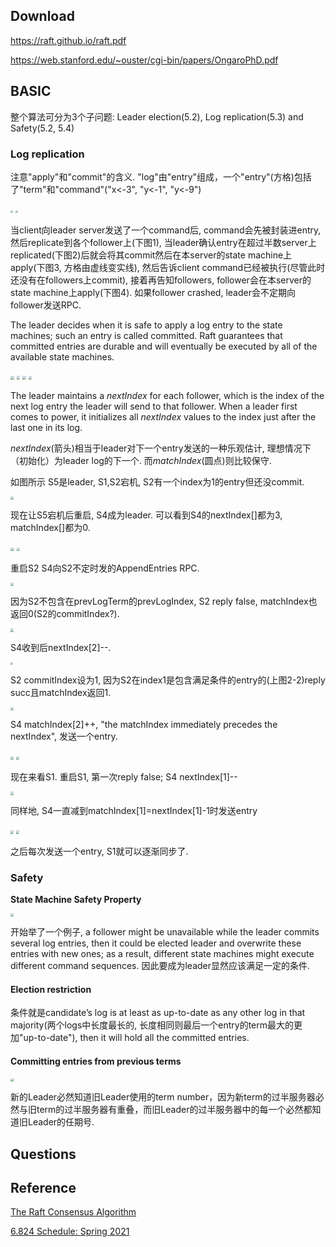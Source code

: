 ## **Download**

https://raft.github.io/raft.pdf

https://web.stanford.edu/~ouster/cgi-bin/papers/OngaroPhD.pdf

## **BASIC**

整个算法可分为3个子问题: Leader election(5.2), Log replication(5.3) and Safety(5.2, 5.4)

### **Log replication**

注意"apply"和"commit"的含义. "log"由"entry"组成，一个"entry"(方格)包括了"term"和"command"("x<-3", "y<-1", "y<-9")

<img src="https://gitee.com/systemX1/image-hosting-service/raw/main/img/6824/20211215130149-7070bbafac967b52c2bf6611a106e37f-RaftFigure2-1.png" style="zoom: 25%;" />

<img src="https://gitee.com/systemX1/image-hosting-service/raw/main/img/6824/20211215130149-7f75580590cb7472fb98f055c9d78050-RaftFigure3-5.png" style="zoom:25%;" />



当client向leader server发送了一个command后, command会先被封装进entry, 然后replicate到各个follower上(下图1), 当leader确认entry在超过半数server上replicated(下图2)后就会将其commit然后在本server的state machine上apply(下图3, 方格由虚线变实线), 然后告诉client command已经被执行(尽管此时还没有在followers上commit), 接着再告知followers, follower会在本server的state machine上apply(下图4). 如果follower crashed, leader会不定期向follower发送RPC.

The leader decides when it is safe to apply a log entry to the state machines; such an entry is called committed. Raft guarantees that committed entries are durable and will eventually be executed by all of the available state machines.

<img src="https://gitee.com/systemX1/image-hosting-service/raw/main/img/6824/20211215132340-4abe9aeee40e8cb07967545850e82d24-RaftVisualization1-1.png" style="zoom:35%;" />

<img src="https://gitee.com/systemX1/image-hosting-service/raw/main/img/6824/20211215131628-9045565611bffb132bb8cc3b2efb43c2-RaftVisualization1-2.png" style="zoom:35%;" />

<img src="https://gitee.com/systemX1/image-hosting-service/raw/main/img/6824/20211215132349-97df66d4851e914f00d4823614eed5d1-RaftVisualization1-3.png" style="zoom:35%;" />



<img src="https://gitee.com/systemX1/image-hosting-service/raw/main/img/6824/20211215132356-bf1e3f26d00ce1c12e19ac70e19f6ac4-RaftVisualization1-4.png" style="zoom:35%;" />

The leader maintains a *nextIndex* for each follower, which is the index of the next log entry the leader will send to that follower. When a leader first comes to power, it initializes all *nextIndex* values to the index just after the last one in its log.

*nextIndex*(箭头)相当于leader对下一个entry发送的一种乐观估计, 理想情况下（初始化）为leader log的下一个. 而*matchIndex*(圆点)则比较保守.



如图所示 S5是leader, S1,S2宕机, S2有一个index为1的entry但还没commit.

<img src="https://gitee.com/systemX1/image-hosting-service/raw/main/img/6824/20211215212558-c85d9685b04a4c5dcffb0af11d1015a3-RaftVisualization2-1.png" style="zoom:33%;" />

现在让S5宕机后重启, S4成为leader. 可以看到S4的nextIndex[]都为3, matchIndex[]都为0.

<img src="https://gitee.com/systemX1/image-hosting-service/raw/main/img/6824/20211215212543-0d9658ce43e682d5ab56b1afc15225aa-RaftVisualization2-2.png" style="zoom:35%;" /> <img src="https://gitee.com/systemX1/image-hosting-service/raw/main/img/6824/20211215212700-09992ebf5dce1b55fa657fdc8c413d51-RaftVisualization2-3.png" style="zoom:33%;" />

重启S2 S4向S2不定时发的AppendEntries RPC.

<img src="https://gitee.com/systemX1/image-hosting-service/raw/main/img/6824/20211215212708-3d5e14aa5ae60eed8c26926de1ce3529-RaftVisualization2-4.png" style="zoom:33%;" />

因为S2不包含在prevLogTerm的prevLogIndex, S2 reply false, matchIndex也返回0(S2的commitIndex?).

<img src="https://gitee.com/systemX1/image-hosting-service/raw/main/img/6824/20211215212726-0c97c0e218346bdec005fb0a64e65f4c-RaftVisualization2-5.png" style="zoom:33%;" />

S4收到后nextIndex[2]--.

<img src="https://gitee.com/systemX1/image-hosting-service/raw/main/img/6824/20211215212742-b4245c2f0ccfd7861b0634aaa7464606-RaftVisualization2-6.png" style="zoom:28%;" />

S2 commitIndex设为1, 因为S2在index1是包含满足条件的entry的(上图2-2)reply succ且matchIndex返回1.

<img src="https://gitee.com/systemX1/image-hosting-service/raw/main/img/6824/20211215212742-6d47230c865f108d2fc1e9358c442a82-RaftVisualization2-7.png" style="zoom:33%;" />

S4 matchIndex[2]++, "the matchIndex immediately precedes the nextIndex", 发送一个entry.

<img src="https://gitee.com/systemX1/image-hosting-service/raw/main/img/6824/20211215212742-c94b47ff2277ecd07bb784512c857c04-RaftVisualization2-8.png" style="zoom:33%;" /> <img src="https://gitee.com/systemX1/image-hosting-service/raw/main/img/6824/20211215212812-75e65059c565c62f9285788f5d50c35e-RaftVisualization2-9.png" style="zoom:33%;" />



现在来看S1. 重启S1, 第一次reply false; S4 nextIndex[1]--

<img src="https://gitee.com/systemX1/image-hosting-service/raw/main/img/6824/20211215212858-25e0d5435f0f84ea857abf13af2c7233-RaftVisualization2-10.png" style="zoom:33%;" />

同样地, S4一直减到matchIndex[1]=nextIndex[1]-1时发送entry

<img src="https://gitee.com/systemX1/image-hosting-service/raw/main/img/6824/20211215212906-152bea5d5d00e02180a292c2e35163c4-RaftVisualization2-11.png" style="zoom:33%;" /> <img src="https://gitee.com/systemX1/image-hosting-service/raw/main/img/6824/20211215212915-37cb54487ec4189806753cb45454d87c-RaftVisualization2-12.png" style="zoom:33%;" />

之后每次发送一个entry, S1就可以逐渐同步了.

### **Safety**

**State Machine Safety Property**

<img src="https://gitee.com/systemX1/image-hosting-service/raw/main/img/6824/20211215212345-f5f577f45846f5d6e367c4995a46ec99-RaftFigure3-2.png" style="zoom: 33%;" />

开始举了一个例子, a follower might be unavailable while the leader commits several log entries, then it could be elected leader and overwrite these entries with new ones; as a result, different state machines might execute different command sequences. 因此要成为leader显然应该满足一定的条件.

#### **Election restriction**

条件就是candidate’s log is at least as up-to-date as any other log in that majority(两个logs中长度最长的, 长度相同则最后一个entry的term最大的更加"up-to-date"), then it will hold all the committed entries.

####  **Committing entries from previous terms**

<img src="https://gitee.com/systemX1/image-hosting-service/raw/main/img/6824/20211215212335-039bd32b12c1d9e7bea6a2dc2cb8a0ff-RaftFigure3-7.png" style="zoom: 35%;" />















新的Leader必然知道旧Leader使用的term number，因为新term的过半服务器必然与旧term的过半服务器有重叠，而旧Leader的过半服务器中的每一个必然都知道旧Leader的任期号.

## **Questions**



## **Reference**

[The Raft Consensus Algorithm](https://raft.github.io/)

[6.824 Schedule: Spring 2021](https://pdos.csail.mit.edu/6.824/index.html) 
